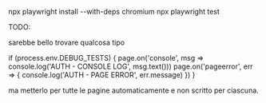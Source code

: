 npx playwright install --with-deps chromium
npx playwright test





TODO:

sarebbe bello trovare qualcosa tipo

  if (process.env.DEBUG_TESTS) {
    page.on('console', msg => console.log('AUTH - CONSOLE LOG', msg.text()))
    page.on('pageerror', err => {
      console.log('AUTH - PAGE ERROR', err.message)
    })
  }

  ma metterlo per tutte le pagine automaticamente e non scritto per ciascuna.